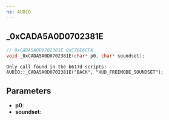 ```yaml
---
ns: AUDIO
---
```

## _0xCADA5A0D0702381E

```c
// 0xCADA5A0D0702381E 0xC70E6CFA
void _0xCADA5A0D0702381E(char* p0, char* soundset);
```

```
Only call found in the b617d scripts:  
AUDIO::_CADA5A0D0702381E("BACK", "HUD_FREEMODE_SOUNDSET");  
```

## Parameters
* **p0**: 
* **soundset**: 

